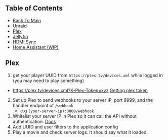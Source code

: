 ## Table of Contents
- [Back To Main](../readme.md)
- [Unraid](./setup_unraid.md)
- [Plex](./setup_plex.md)
- [Jellyfin](./setup_jellyfin.md)
- [HDMI Sync](./setup_hdmi_sync.md)
- [Home Assistant (WIP)](./setup_homeassistant.md)


## Plex
1) get your player UUID from `https://plex.tv/devices.xml` while logged in (you may need to play something)
  * https://plex.tv/devices.xml?X-Plex-Token=xyz [Getting plex token](https://support.plex.tv/articles/206721658-using-plex-tv-resources-information-to-troubleshoot-app-connections/)
2) Set up Plex to send webhooks to your server IP, port 9999, and the handler endpoint of `/webhook`
    * e.g `(your-server-ip):3000/webhook`
3) Whitelist your server IP in Plex so it can call the API without authentication. [Docs](https://support.plex.tv/articles/200890058-authentication-for-local-network-access/)
4) Add UUID and user filters to the application config
5) Play a movie and check server logs. It should say what it loaded
